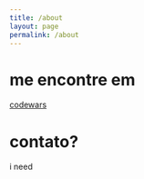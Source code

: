 ```yaml
---
title: /about
layout: page
permalink: /about
---
```


# me encontre em

[codewars](https://www.codewars.com/users/travess0/)

# contato?
i need